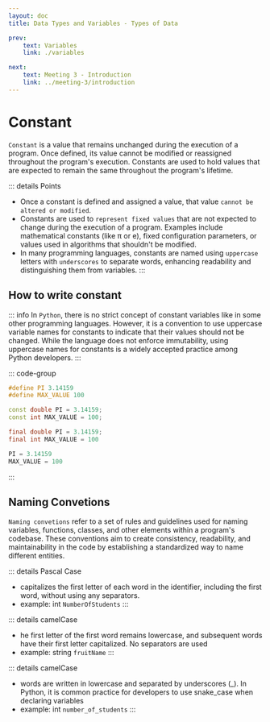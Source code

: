 ```yaml
---
layout: doc
title: Data Types and Variables - Types of Data

prev:
    text: Variables
    link: ./variables

next:
    text: Meeting 3 - Introduction
    link: ../meeting-3/introduction
---
```

# Constant
`Constant` is a value that remains unchanged during the execution of a program. Once defined, its value cannot be modified or reassigned throughout the program's execution. Constants are used to hold values that are expected to remain the same throughout the program's lifetime.

::: details Points
- Once a constant is defined and assigned a value, that value `cannot be altered or modified`.
- Constants are used to `represent fixed values` that are not expected to change during the execution of a program. Examples include mathematical constants (like π or e), fixed configuration parameters, or values used in algorithms that shouldn't be modified.
- In many programming languages, constants are named using `uppercase` letters with `underscores` to separate words, enhancing readability and distinguishing them from variables.
:::

## How to write constant
::: info
In `Python`, there is no strict concept of constant variables like in some other programming languages. However, it is a convention to use uppercase variable names for constants to indicate that their values should not be changed. While the language does not enforce immutability, using uppercase names for constants is a widely accepted practice among Python developers.
:::

::: code-group
```c [C]
#define PI 3.14159
#define MAX_VALUE 100
```

```c++ [C++]
const double PI = 3.14159;
const int MAX_VALUE = 100;
```

```java [Java]
final double PI = 3.14159;
final int MAX_VALUE = 100
```

```python [Python]
PI = 3.14159
MAX_VALUE = 100
```
:::

## Naming Convetions
`Naming convetions` refer to a set of rules and guidelines used for naming variables, functions, classes, and other elements within a program's codebase. These conventions aim to create consistency, readability, and maintainability in the code by establishing a standardized way to name different entities.

::: details Pascal Case
- capitalizes the first letter of each word in the identifier, including the first word, without using any separators.
- example: int `NumberOfStudents`
:::

:::  details camelCase 
- he first letter of the first word remains lowercase, and subsequent words have their first letter capitalized. No separators are used
- example:  string `fruitName`
:::

:::  details camelCase 
- words are written in lowercase and separated by underscores (_). In Python, it is common practice for developers to use snake_case when declaring variables 
- example: int `number_of_students`
:::